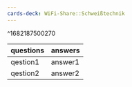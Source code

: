 ```yaml
---
cards-deck: WiFi-Share::Schweißtechnik
---
```


^1682187500270

| questions | answers |
| --------- | ------- |
| qestion1  | answer1 |
| qestion2  | answer2 |
